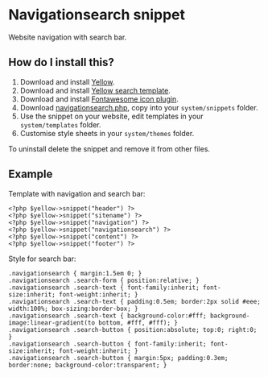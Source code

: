 Navigationsearch snippet
========================
Website navigation with search bar.

How do I install this?
----------------------
1. Download and install [Yellow](https://github.com/markseu/yellowcms/).  
2. Download and install [Yellow search template](https://github.com/markseu/yellowcms-extensions/blob/master/templates/search/README.md).  
3. Download and install [Fontawesome icon plugin](https://github.com/markseu/yellowcms-extensions/blob/master/plugins/fontawesome/README.md).  
4. Download [navigationsearch.php](navigationsearch.php?raw=true), copy into your `system/snippets` folder.  
5. Use the snippet on your website, edit templates in your `system/templates` folder.
6. Customise style sheets in your `system/themes` folder.

To uninstall delete the snippet and remove it from other files.

Example
-------
Template with navigation and search bar:

    <?php $yellow->snippet("header") ?>
    <?php $yellow->snippet("sitename") ?>
    <?php $yellow->snippet("navigation") ?>
    <?php $yellow->snippet("navigationsearch") ?>
    <?php $yellow->snippet("content") ?>
    <?php $yellow->snippet("footer") ?>

Style for search bar:

    .navigationsearch { margin:1.5em 0; }
    .navigationsearch .search-form { position:relative; }
    .navigationsearch .search-text { font-family:inherit; font-size:inherit; font-weight:inherit; }
    .navigationsearch .search-text { padding:0.5em; border:2px solid #eee; width:100%; box-sizing:border-box; }
    .navigationsearch .search-text { background-color:#fff; background-image:linear-gradient(to bottom, #fff, #fff); }
    .navigationsearch .search-button { position:absolute; top:0; right:0; }
    .navigationsearch .search-button { font-family:inherit; font-size:inherit; font-weight:inherit; }
    .navigationsearch .search-button { margin:5px; padding:0.3em; border:none; background-color:transparent; }